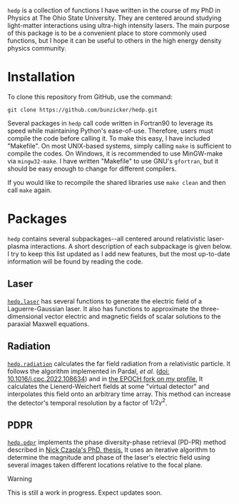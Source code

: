 ```hedp``` is a collection of functions I have written in the course of my PhD in Physics at The Ohio State University. They are centered around studying light-matter interactions using ultra-high intensity lasers. The main purpose of this package is to be a convenient place to store commonly used functions, but I hope it can be useful to others in the high energy density physics community. 

# Installation
To clone this repository from GitHub, use the command:
```
git clone https://github.com/bunzicker/hedp.git
```
Several packages in ```hedp``` call code written in Fortran90 to leverage its speed while maintaining Python's ease-of-use. Therefore, users must compile the code before calling it. To make this easy, I have included "Makefile". On most UNIX-based systems, simply calling ```make```
is sufficient to compile the codes. On Windows, it is recommended to use MinGW-make via ```mingw32-make```. I have written "Makefile" to use GNU's ```gfortran```, but it should be easy enough to change for different compilers.

If you would like to recompile the shared libraries use ```make clean``` and then call ```make``` again.


# Packages
```hedp``` contains several subpackages--all centered around relativistic laser-plasma interactions. A short description of each subpackage is given below. I try to keep this list updated as I add new features, but the most up-to-date information will be found by reading the code. 

## Laser
[```hedp.laser```](laser) has several functions to generate the electric field of a Laguerre-Gaussian laser. It also has functions to approximate the three-dimensional vector electric and magnetic fields of scalar solutions to the paraxial Maxwell equations.

## Radiation
[```hedp.radiation```](radiation) calculates the far field radiation from a relativistic particle. It follows the algorithm implemented in Pardal, *et al.* ([doi: 10.1016/j.cpc.2022.108634](https://doi.org/10.1016/j.cpc.2022.108634)) and in [the EPOCH fork on my profile.](https://github.com/bunzicker/epoch) It calculates the Lienerd-Weichert fields at some "virtual detector" and interpolates this field onto an arbitrary time array. This method can increase the detector's temporal resolution by a factor of $1/2\gamma^2$.

## PDPR
[```hedp.pdpr```](pdpr) implements the phase diversity-phase retrieval (PD-PR) method described in [Nick Czapla's PhD. thesis.](http://rave.ohiolink.edu/etdc/view?acc_num=osu1658486928321502) It uses an iterative algorithm to determine the magnitude and phase of the laser's electric field using several images taken different locations relative to the focal plane. 

> [!WARNING]
> This is still a work in progress. Expect updates soon. 